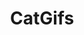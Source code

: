 ---
title: CatGifs
crosslinks:
- anti_gif_bot
- aww
- gifs
- Eyebleach
- StartledCats
- youtubefactsbot
- Thisismylifemeow
- u_imguralbumbot
- CatsAreAssholes
- cats
- CatTaps
- funny
- StoppedWorking
- hitanimals
- videos
- tuckedinkitties
- xkcd
- catstouchingfaces
- lotr
- CatsStandingUp
---